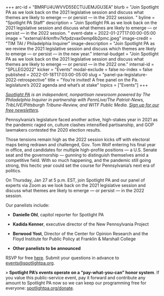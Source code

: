 +++
arc-id = "BMRFU4UWVVD55ECTUJEMJGU3EA"
blurb = "Join Spotlight PA as we look back on the 2021 legislative session and discuss what themes are likely to emerge — or persist — in the 2022 session. "
byline = "Spotlight PA Staff"
description = "Join Spotlight PA as we look back on the 2021 legislative session and discuss what themes are likely to emerge — or persist — in the 2022 session. "
event-date = 2022-01-27T17:00:00-05:00
image = "external/4rkmfhv7kfpdzvax0emp6b2pmc.jpeg"
image-credit = "TIM TAI / Philadelphia Inquirer"
image-description = "Join Spotlight PA as we review the 2021 legislative session and discuss which themes are likely to emerge — or persist — in the new year."
internal-budget = "Join Spotlight PA as we look back on the 2021 legislative session and discuss what themes are likely to emerge — or persist — in the 2022 one."
internal-id = "SPLLEG2022"
kicker = "Events"
modal-exclude = false
no-index = false
published = 2022-01-18T17:03:00-05:00
slug = "panel-pa-legislature-2022-retrospective"
title = "You’re invited! A free panel on the Pa. legislature’s 2022 agenda and what’s at stake"
topics = ["Events"]
+++

<a href="https://www.spotlightpa.org/"><i>Spotlight PA</i></a><i> is an independent, nonpartisan newsroom powered by The Philadelphia Inquirer in partnership with PennLive/The Patriot-News, TribLIVE/Pittsburgh Tribune-Review, and WITF Public Media. </i><a href="https://www.spotlightpa.org/newsletters"><i>Sign up for our free newsletters</i></a><i>.</i>

Pennsylvania’s legislature faced another active, high-stakes year in 2021 as the pandemic raged on, culture clashes intensified partisanship, and GOP lawmakers contested the 2020 election results.

Those tensions remain high as the 2022 session kicks off with electoral maps being redrawn and challenged, Gov. Tom Wolf entering his final year in office, and candidates for multiple high-profile positions — a U.S. Senate seat and the governorship — gunning to distinguish themselves amid a competitive field. With so much happening, and the pandemic still going strong, this hectic year could set the course for Pennsylvania’s next era of politics.

On Thursday, Jan 27 at 5 p.m. EST, join Spotlight PA and our panel of experts via Zoom as we look back on the 2021 legislative session and discuss what themes are likely to emerge — or persist — in the 2022 session.

Our panelists include:

- <b>Danielle Ohl</b>, capitol reporter for Spotlight PA

- <b>Kadida Kenner</b>, executive director of the New Pennsylvania Project

- <b>Berwood Yost</b>, Director of the Center for Opinion Research and the Floyd Institute for Public Policy at Franklin &amp; Marshall College

- <b>Other panelists to be announced</b>

RSVP for free <a href="https://inquirer.zoom.us/webinar/register/WN_YQBQIFaGTPS9WccQq5R23Q">here</a>. Submit your questions in advance to <a href="mailto:events@spotlightpa.org">events@spotlightpa.org</a>.

» <b>Spotlight PA’s events operate on a “pay-what-you-can” honor system</b>. If you value this public-service event, pay it forward and contribute any amount to Spotlight PA now so we can keep our programming free for everyone: <a href="http://spotlightpa.org/donate">spotlightpa.org/donate</a>.

<script src="https://www.spotlightpa.org/embed.js" async></script><div data-spl-embed-version="1" data-spl-src="https://www.spotlightpa.org/embeds/donate/"></div>
